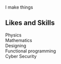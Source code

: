 I make things

## Likes and Skills
Physics  
Mathematics  
Designing  
Functional programming  
Cyber Security

